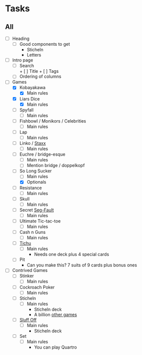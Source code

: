 # Tasks
## All
- [ ] Heading
	+ [ ] Good components to get
		- Sticheln
		- Letters
- [ ] Intro page
	- [ ] Search  
			+	[ ] Title
			+ [ ] Tags
	- [ ] Ordering of columns
- [ ] Games
	+ [X] Kobayakawa
		- [X] Main rules
	+ [X] Liars Dice
		- [X] Main rules
	+ [ ] Spyfall
		- [ ] Main rules
	+ [ ] Fishbowl / Monikors / Celebrities
		- [ ] Main rules
	+ [ ] Lap
		- [ ] Main rules
	+ [ ] Linko / [Staxx](https://boardgamegeek.com/boardgame/153065/linko)
		- [ ] Main rules
	+ [ ] Euchre / bridge-esque
		- [ ] Main rules
		- [ ] Mention bridge / doppelkopf
	+ [ ] So Long Sucker
		- [ ] Main rules
		- [X] Optionals
	+ [ ] Resistance
		- [ ] Main rules
	+ [ ] Skull
		- [ ] Main rules
	+ [ ] Secret [Seg-Fault](https://boardgamegeek.com/boardgame/188834/secret-hitler)
		- [ ] Main rules
	+ [ ] Ultimate Tic-tac-toe
		- [ ] Main rules
	+ [ ] Cash n Guns
		- [ ] Main rules
	+ [ ] [Tichu](https://boardgamegeek.com/boardgame/215/tichu)
		- [ ] Main rules
			+ Needs one deck plus 4 special cards
	+ [ ] Pit
		- Can you make this? 7 suits of 9 cards plus bonus ones
- [ ] Contrived Games
	+ [ ] Stinker
		- [ ] Main rules
	+ [ ] Cockroach Poker
		- [ ] Main rules
	+ [ ] Sticheln
		- [ ] Main rules
			+ Sticheln deck
			+ A billion [other games](https://boardgamegeek.com/thread/605358/your-favourite-games-play-sticheln-deck)
	+ [ ] [Sluff Off](https://www.boardgamegeek.com/boardgame/8129/sluff)
		- [ ] Main rules
			+ Sticheln deck
	+ [ ] Set
		- [ ] Main rules
			+ You can play Quartro
